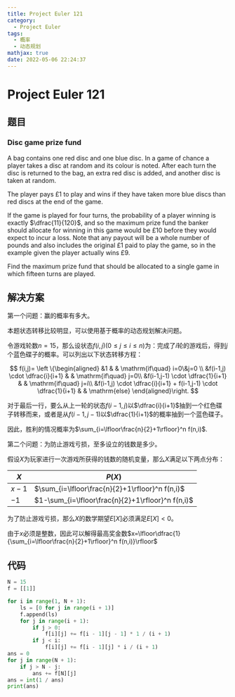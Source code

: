 ```yaml
---
title: Project Euler 121
category:
  - Project Euler
tags:
  - 概率
  - 动态规划
mathjax: true
date: 2022-05-06 22:24:37
---
```


<escape><!-- more --></escape>

# Project Euler 121

## 题目

### Disc game prize fund

A bag contains one red disc and one blue disc. In a game of chance a player takes a disc at random and its colour is noted. After each turn the disc is returned to the bag, an extra red disc is added, and another disc is taken at random.

The player pays $£1$ to play and wins if they have taken more blue discs than red discs at the end of the game.

If the game is played for four turns, the probability of a player winning is exactly $\dfrac{11}{120}$, and so the maximum prize fund the banker should allocate for winning in this game would be $£10$ before they would expect to incur a loss. Note that any payout will be a whole number of pounds and also includes the original $£1$ paid to play the game, so in the example given the player actually wins $£9$.

Find the maximum prize fund that should be allocated to a single game in which fifteen turns are played.

## 解决方案

第一个问题：赢的概率有多大。

本题状态转移比较明显，可以使用基于概率的动态规划解决问题。

令游戏轮数$n=15$，那么设状态$f(i,j)(0\le j\le i\le n)$为：完成了$i$轮的游戏后，得到$j$个蓝色碟子的概率。可以列出以下状态转移方程：

$$
f(i,j)=
\left \{\begin{aligned}
  &1  & & \mathrm{if\quad} i=0\&j=0 \\
  &f(i-1,j) \cdot \dfrac{i}{i+1}  & & \mathrm{if\quad} j=0\\
  &f(i-1,j-1) \cdot \dfrac{1}{i+1}  & & \mathrm{if\quad} j=i\\
  &f(i-1,j) \cdot \dfrac{i}{i+1} + f(i-1,j-1) \cdot \dfrac{1}{i+1} & & \mathrm{else}
\end{aligned}\right.
$$

对于最后一行，要么从上一轮的状态$f(i-1,j)$以$\dfrac{i}{i+1}$抽到一个红色碟子转移而来，或者是从$f(i-1,j-1)$以$\dfrac{1}{i+1}$的概率抽到一个蓝色碟子。

因此，胜利的情况概率为$\sum_{i=\lfloor\frac{n}{2}+1\rfloor}^n f(n,i)$.

第二个问题：为防止游戏亏损，至多设立的钱数是多少。

假设$X$为玩家进行一次游戏所获得的钱数的随机变量，那么$X$满足以下两点分布：

|$X$|$P(X)$|
|-|-|
|$x-1$|$\sum_{i=\lfloor\frac{n}{2}+1\rfloor}^n f(n,i)$|
|$-1$|$1-\sum_{i=\lfloor\frac{n}{2}+1\rfloor}^n f(n,i)$|

为了防止游戏亏损，那么$X$的数学期望$E[X]$必须满足$E[X]<0$。

由于$x$必须是整数，因此可以解得最高奖金数$x=\lfloor\dfrac{1}{\sum_{i=\lfloor\frac{n}{2}+1\rfloor}^n f(n,i)}\rfloor$

## 代码

```py
N = 15
f = [[1]]

for i in range(1, N + 1):
    ls = [0 for j in range(i + 1)]
    f.append(ls)
    for j in range(i + 1):
        if j > 0:
            f[i][j] += f[i - 1][j - 1] * 1 / (i + 1)
        if j < i:
            f[i][j] += f[i - 1][j] * i / (i + 1)
ans = 0
for j in range(N + 1):
    if j > N - j:
        ans += f[N][j]
ans = int(1 / ans)
print(ans)

```
